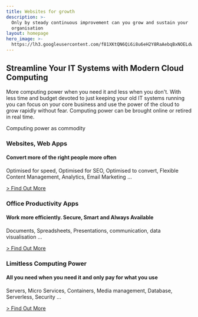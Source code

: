```yaml
---
title: Websites for growth
description: >-
  Only by steady continuous improvement can you grow and sustain your
  organisation
layout: homepage
hero_image: >-
  https://lh3.googleusercontent.com/f81XKtQN6Qi6i8u6eH2Y8RaAebqBxNOELdwRmq1B7LWbT4SNnGPUXtKJDP-Ktrk7ORoUCon6zpIMThfYLz0=w1200-h500-c-rj-e30#.jpg
---
```

<h2 class="w3-center">Streamline Your IT Systems with Modern Cloud Computing</h2>
<p class="w3-main"> More computing power when you need it and less when you don't. With less time and budget devoted to just keeping your old IT systems running you can focus on your core business and use the power of the cloud to grow rapidly without fear. Computing power can be brought online or retired in real time.</p>
<p>Computing power as commodity</p>
<div class="w3-row-padding fpboxes">

  <div class="w3-col l4 m12 s12 ">
    <div class="door w3-card xw3-green"><h3>Websites, Web Apps</h3><h4>Convert more of the right people more often</h4><p>Optimised for speed, Optimised for SEO, Optimised to convert, Flexible Content Management, Analytics, Email Marketing ...</p>
    <a href="/websites/"><p class="fom">> Find Out More</p></a>
    <!--<a href="/websites/"><button class="w3-blue"> More </button></a>-->
    </div> 
  </div>
  <div class=" w3-col l4 m12 s12">
    <div class="door w3-card xw3-green"><h3>Office Productivity Apps</h3><h4>Work more efficiently. Secure, Smart and Always Available</h4><p>Documents, Spreadsheets, Presentations, communication, data visualisation ...</p>
    <a href="/office-productivity/"><p class="fom">> Find Out More</p></a>
    <!--<a href="/office-productivity/"><button class="w3-blue"> More </button></a>-->
    </div>
  </div>
  <div class="w3-col l4 m12 s12">
    <div class="door w3-card xw3-dark-grey"><h3>Limitless Computing Power</h3><h4>All you need when you need it and only pay for what you use</h4><p>Servers, Micro Services, Containers, Media management, Database, Serverless, Security ...</p>
    <a href="/cloud-computing/"><p class="fom">> Find Out More</p></a>
    <!--<a href="/cloud-computing/"><button class="w3-blue"> More </button></a>-->
    </div>
  </div>

</div>